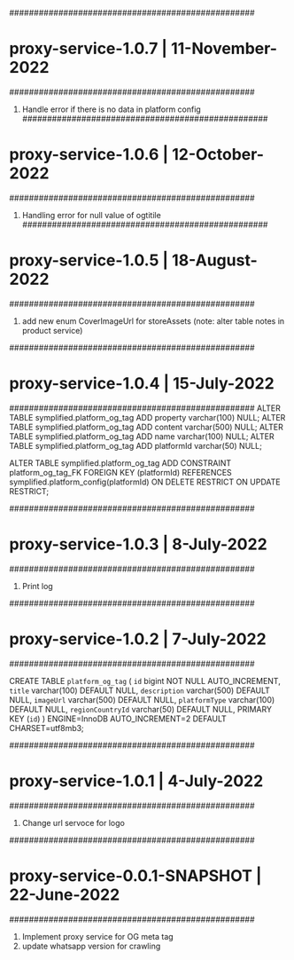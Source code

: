 ##################################################
# proxy-service-1.0.7 | 11-November-2022
##################################################
1. Handle error if there is no data in platform config
##################################################
# proxy-service-1.0.6 | 12-October-2022
##################################################
1. Handling error for null value of ogtitile
##################################################
# proxy-service-1.0.5 | 18-August-2022
##################################################
1. add new enum CoverImageUrl for storeAssets (note: alter table notes in product service)

##################################################
# proxy-service-1.0.4 | 15-July-2022
##################################################
ALTER TABLE symplified.platform_og_tag ADD property varchar(100) NULL;
ALTER TABLE symplified.platform_og_tag ADD content varchar(500) NULL;
ALTER TABLE symplified.platform_og_tag ADD name varchar(100) NULL;
ALTER TABLE symplified.platform_og_tag ADD platformId varchar(50) NULL;

ALTER TABLE symplified.platform_og_tag ADD CONSTRAINT platform_og_tag_FK FOREIGN KEY (platformId) REFERENCES symplified.platform_config(platformId) ON DELETE RESTRICT ON UPDATE RESTRICT;

##################################################
# proxy-service-1.0.3 | 8-July-2022
##################################################
1. Print log

##################################################
# proxy-service-1.0.2 | 7-July-2022
##################################################

CREATE TABLE `platform_og_tag` (
  `id` bigint NOT NULL AUTO_INCREMENT,
  `title` varchar(100) DEFAULT NULL,
  `description` varchar(500) DEFAULT NULL,
  `imageUrl` varchar(500) DEFAULT NULL,
  `platformType` varchar(100) DEFAULT NULL,
  `regionCountryId` varchar(50) DEFAULT NULL,
  PRIMARY KEY (`id`)
) ENGINE=InnoDB AUTO_INCREMENT=2 DEFAULT CHARSET=utf8mb3;

##################################################
# proxy-service-1.0.1 | 4-July-2022
##################################################
1. Change url servoce for logo

##################################################
# proxy-service-0.0.1-SNAPSHOT | 22-June-2022
##################################################
1. Implement proxy service for OG meta tag
2. update whatsapp version for crawling